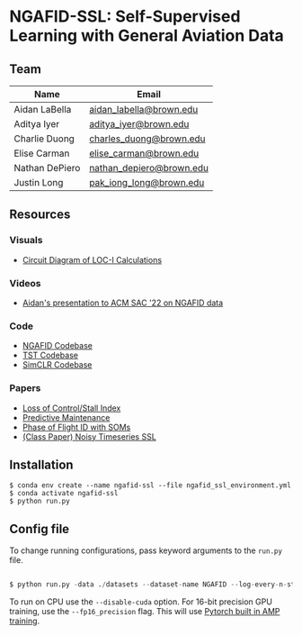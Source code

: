 # NGAFID-SSL: Self-Supervised Learning with General Aviation Data
## Team
| Name       | Email              |
|------------|--------------------|
| Aidan LaBella  | aidan_labella@brown.edu    |
| Aditya Iyer |  aditya_iyer@brown.edu  |
| Charlie Duong  | charles_duong@brown.edu   |
| Elise Carman  | elise_carman@brown.edu   |
| Nathan DePiero | nathan_depiero@brown.edu |
| Justin Long | pak_iong_long@brown.edu |

## Resources
### Visuals
* [Circuit Diagram of LOC-I Calculations](./LOCI_diagram.pdf)
### Videos
* [Aidan's presentation to ACM SAC '22 on NGAFID data](https://youtu.be/3aDtjYJpVZA)
### Code
* [NGAFID Codebase](https://github.com/travisdesell/ngafid2.0)
* [TST Codebase](https://github.com/gzerveas/mvts_transformer)
* [SimCLR Codebase](https://github.com/sthalles/SimCLR)
### Papers
* [Loss of Control/Stall Index](https://www.se.rit.edu/~travis/papers/2022_sac_ngafid.pdf)
* [Predictive Maintenance](https://arxiv.org/abs/2110.03757)
* [Phase of Flight ID with SOMs](https://www.se.rit.edu/~travis/papers/2024_IEEE_WCCI_ms_som.pdf)
* [(Class Paper) Noisy Timeseries SSL](https://arxiv.org/pdf/2112.10139)

## Installation

```
$ conda env create --name ngafid-ssl --file ngafid_ssl_environment.yml
$ conda activate ngafid-ssl
$ python run.py
```

## Config file

To change running configurations, pass keyword arguments to the ```run.py``` file.

```python

$ python run.py -data ./datasets --dataset-name NGAFID --log-every-n-steps 100 --epochs 100 

```
To run on CPU use the ```--disable-cuda``` option.
For 16-bit precision GPU training, use the ```--fp16_precision``` flag. This will use [Pytorch built in AMP training](https://pytorch.org/docs/stable/notes/amp_examples.html).
